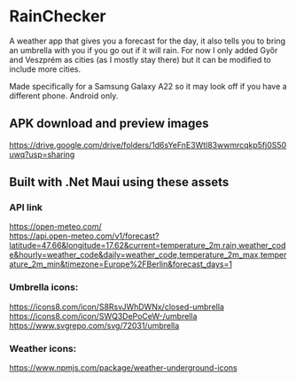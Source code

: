 # RainChecker
A weather app that gives you a forecast for the day, it also tells you to bring an umbrella with you if you go out if it will rain.
For now I only added Győr and Veszprém as cities (as I mostly stay there) but it can be modified to include more cities.

Made specifically for a Samsung Galaxy A22 so it may look off if you have a different phone. Android only.

## APK download and preview images
https://drive.google.com/drive/folders/1d6sYeFnE3Wtl83wwmrcqkp5fj0S50uwq?usp=sharing

## Built with .Net Maui using these assets
### API link
https://open-meteo.com/ \
https://api.open-meteo.com/v1/forecast?latitude=47.66&longitude=17.62&current=temperature_2m,rain,weather_code&hourly=weather_code&daily=weather_code,temperature_2m_max,temperature_2m_min&timezone=Europe%2FBerlin&forecast_days=1

### Umbrella icons:
https://icons8.com/icon/S8RsvJWhDWNx/closed-umbrella \
https://icons8.com/icon/SWQ3DePoCeW-/umbrella \
https://www.svgrepo.com/svg/72031/umbrella

### Weather icons:
https://www.npmjs.com/package/weather-underground-icons
